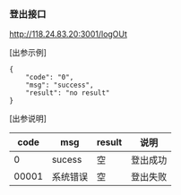 ### 登出接口
http://118.24.83.20:3001/logOUt

[出参示例]
```
{
    "code": "0",
    "msg": "success",
    "result": "no result"
}
```

[出参说明]

code | msg  | result | 说明
------- | ------- | -------|----|
0 | sucess | 空 | 登出成功
00001 | 系统错误 | 空| 登出失败

